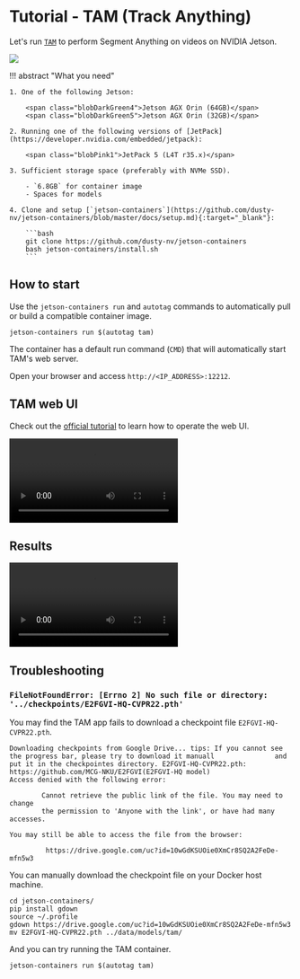 # Tutorial - TAM (Track Anything)

Let's run [`TAM`](https://github.com/gaomingqi/Track-Anything) to perform Segment Anything on videos on NVIDIA Jetson.

![](.../images/TAM_screenshot_cat.png)

!!! abstract "What you need"

    1. One of the following Jetson:

        <span class="blobDarkGreen4">Jetson AGX Orin (64GB)</span>
        <span class="blobDarkGreen5">Jetson AGX Orin (32GB)</span>

    2. Running one of the following versions of [JetPack](https://developer.nvidia.com/embedded/jetpack):

        <span class="blobPink1">JetPack 5 (L4T r35.x)</span>

    3. Sufficient storage space (preferably with NVMe SSD).

        - `6.8GB` for container image
        - Spaces for models

    4. Clone and setup [`jetson-containers`](https://github.com/dusty-nv/jetson-containers/blob/master/docs/setup.md){:target="_blank"}:
    
		```bash
		git clone https://github.com/dusty-nv/jetson-containers
		bash jetson-containers/install.sh
		``` 

## How to start

Use the `jetson-containers run` and `autotag` commands to automatically pull or build a compatible container image.

```
jetson-containers run $(autotag tam)
```

The container has a default run command (`CMD`) that will automatically start TAM's web server.

Open your browser and access `http://<IP_ADDRESS>:12212`.

## TAM web UI

Check out the [official tutorial](https://github.com/gaomingqi/Track-Anything/blob/master/doc/tutorials.md) to learn how to operate the web UI.

<video controls>
<source src=".../images/TAM_screencast_cat_720p-80pcnt.mp4" type="video/mp4">
</video>

## Results

<video controls autoplay>
<source src=".../images/TAM_15s_1080p.mp4" type="video/mp4">
</video>

## Troubleshooting

### `FileNotFoundError: [Errno 2] No such file or directory: '../checkpoints/E2FGVI-HQ-CVPR22.pth'`

You may find the TAM app fails to download a checkpoint file `E2FGVI-HQ-CVPR22.pth`.

```
Downloading checkpoints from Google Drive... tips: If you cannot see the progress bar, please try to download it manuall               and put it in the checkpointes directory. E2FGVI-HQ-CVPR22.pth: https://github.com/MCG-NKU/E2FGVI(E2FGVI-HQ model)
Access denied with the following error:

        Cannot retrieve the public link of the file. You may need to change
        the permission to 'Anyone with the link', or have had many accesses. 

You may still be able to access the file from the browser:

         https://drive.google.com/uc?id=10wGdKSUOie0XmCr8SQ2A2FeDe-mfn5w3 

```

You can manually download the checkpoint file on your Docker host machine.

```
cd jetson-containers/
pip install gdown
source ~/.profile
gdown https://drive.google.com/uc?id=10wGdKSUOie0XmCr8SQ2A2FeDe-mfn5w3 
mv E2FGVI-HQ-CVPR22.pth ../data/models/tam/
```

And you can try running the TAM container.

```
jetson-containers run $(autotag tam)
```